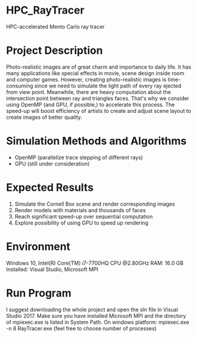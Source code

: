# HPC_RayTracer
 HPC-accelerated Mento Carlo ray tracer
# Project Description
Photo-realistic images are of great charm and importance to daily life. It has many applications like special effects in movie, scene design inside room and computer games. However, creating photo-realistic images is time-consuming since we need to simulate the light path of every ray ejected from view point. Meanwhile, there are heavy computation about the intersection point between ray and triangles faces. That's why we consider using OpenMP (and GPU, if possible,) to accelerate this process. The speed-up will boost efficiency of artists to create and adjust scene layout to create images of better quality.
# Simulation Methods and Algorithms
- OpenMP (parallelize trace stepping of different rays)
- GPU (still under consideration)
# Expected Results
1. Simulate the Cornell Box scene and render corresponding images
2. Render models with materials and thousands of faces
3. Reach significant speed-up over sequential computation
4. Explore possibility of using GPU to speed up rendering
# Environment
Windows 10, Intel(R) Core(TM) i7-7700HQ CPU @2.80GHz
RAM: 16.0 GB
Installed: Visual Studio, Microsoft MPI
# Run Program
I suggest downloading the whole project and open the sln file in Visual Studio 2017. 
Make sure you have installed Microsoft MPI and the directory of mpiexec.exe is listed in System Path.
On windows platform: mpiexec.exe -n 8 RayTracer.exe (feel free to choose number of processes)
